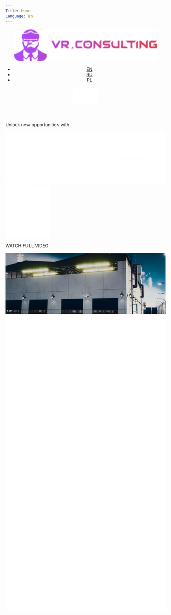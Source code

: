 ```yaml
---
Title: Home
Language: en
---
```

<div class="firstScreen">
    <header class="topMenu">
        <div class="mainLinks">
            <a class="logoA" href="https://p.cx.ua/virtual/">
            <img alt="alt" src="./media/images/img/logo.svg">
            </a>
            <ul class="languageSet">
                <li class="language"><a class="languageText HeliosExtC active" href="https://p.cx.ua/virtual/en/">EN</a></li>
                <li class="language"><a class="languageText HeliosExtC" href="https://p.cx.ua/virtual/ru/">RU</a></li>
                <li class="language"><a class="languageText HeliosExtC" href="#">PL</a></li>
            </ul>
        </div>
        <nav class="navy">
           <img alt="Demo" src="./media/images/img/menu.svg">
        </nav>
    </header>
    <section class="mainTitle">
        <div class="frame">
            <p class="opportunity colorW Ag24">Unlock new opportunities with</p>
            <img alt="Demo" src="./media/images/img/Virtual.svg">
            <img alt="Demo" src="./media/images/img/Reality.svg">
        </div>
    </section>
    <div class="video">
        <div class="playPanel">
        <div class="play">
          <img alt="Demo" src="./media/images/img/playButton.svg">
        </div>
        <p class="watch HeliosExtC">WATCH FULL VIDEO</p>
        </div>
        <img alt="Demo" class="topPoster" src="./media/images/img/topVideoPoster.png">
    </div>
</div>
<div class="VR">
    <img alt="Demo" src="./media/images/img/V.svg">
    <img alt="Demo" src="./media/images/img/R.svg">
</div>
